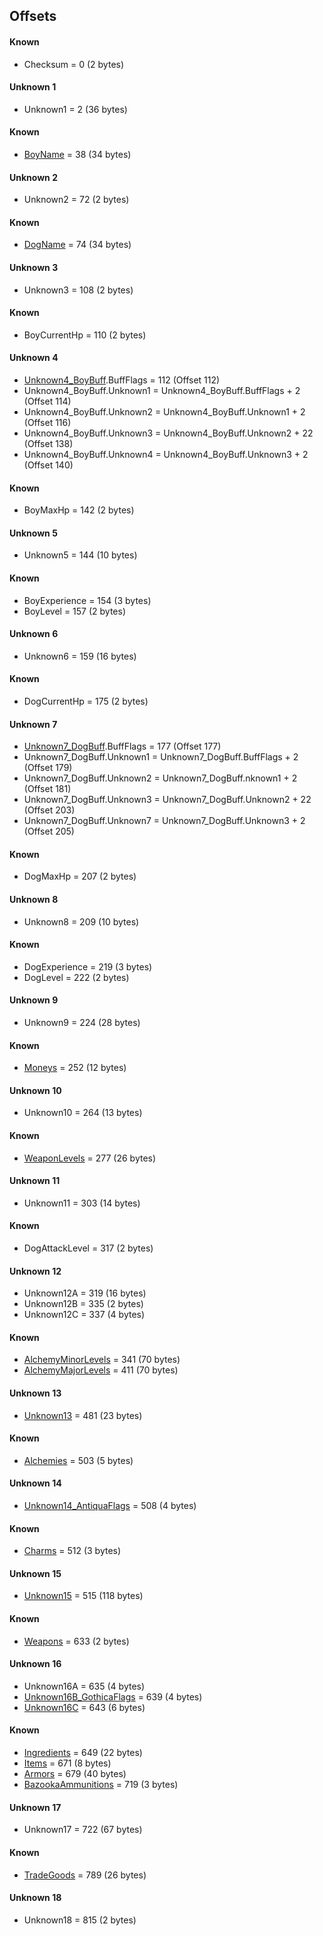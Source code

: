 ﻿## Offsets

#### Known
* Checksum = 0 (2 bytes)

#### Unknown 1
* Unknown1 = 2 (36 bytes)

#### Known
* [BoyName](Items/CharacterName.md) = 38 (34 bytes)

#### Unknown 2
* Unknown2 = 72 (2 bytes)

#### Known
* [DogName](Items/CharacterName.md) = 74 (34 bytes)

#### Unknown 3
* Unknown3 = 108 (2 bytes)

#### Known
* BoyCurrentHp = 110 (2 bytes)

#### Unknown 4
* [Unknown4_BoyBuff](Items/CharacterBuff.md).BuffFlags = 112 (Offset 112)
* Unknown4_BoyBuff.Unknown1 = Unknown4_BoyBuff.BuffFlags + 2 (Offset 114)
* Unknown4_BoyBuff.Unknown2 = Unknown4_BoyBuff.Unknown1 + 2 (Offset 116)
* Unknown4_BoyBuff.Unknown3 = Unknown4_BoyBuff.Unknown2 + 22 (Offset 138)
* Unknown4_BoyBuff.Unknown4 = Unknown4_BoyBuff.Unknown3 + 2 (Offset 140)

#### Known
* BoyMaxHp = 142 (2 bytes)

#### Unknown 5
* Unknown5 = 144 (10 bytes)

#### Known
* BoyExperience = 154 (3 bytes)
* BoyLevel = 157 (2 bytes)

#### Unknown 6
* Unknown6 = 159 (16 bytes)

#### Known
* DogCurrentHp = 175 (2 bytes)

#### Unknown 7
* [Unknown7_DogBuff](Items/CharacterBuff.md).BuffFlags = 177 (Offset 177)
* Unknown7_DogBuff.Unknown1 = Unknown7_DogBuff.BuffFlags + 2 (Offset 179)
* Unknown7_DogBuff.Unknown2 = Unknown7_DogBuff.nknown1 + 2 (Offset 181)
* Unknown7_DogBuff.Unknown3 = Unknown7_DogBuff.Unknown2 + 22 (Offset 203)
* Unknown7_DogBuff.Unknown7 = Unknown7_DogBuff.Unknown3 + 2 (Offset 205)

#### Known
* DogMaxHp = 207 (2 bytes)

#### Unknown 8
* Unknown8 = 209 (10 bytes)

#### Known
* DogExperience = 219 (3 bytes)
* DogLevel = 222 (2 bytes)

#### Unknown 9
* Unknown9 = 224 (28 bytes)

#### Known
* [Moneys](Items/Moneys.md) = 252 (12 bytes)

#### Unknown 10
* Unknown10 = 264 (13 bytes)

#### Known
* [WeaponLevels](Items/WeaponLevels.md) = 277 (26 bytes)

#### Unknown 11
* Unknown11 = 303 (14 bytes)

#### Known
* DogAttackLevel = 317 (2 bytes)

#### Unknown 12
* Unknown12A = 319 (16 bytes)
* Unknown12B = 335 (2 bytes)
* Unknown12C = 337 (4 bytes)

#### Known
* [AlchemyMinorLevels](Items/AlchemyLevels.md) = 341 (70 bytes)
* [AlchemyMajorLevels](Items/AlchemyLevels.md) = 411 (70 bytes)

#### Unknown 13
* [Unknown13](Items/Unknown13.md) = 481 (23 bytes)

#### Known
* [Alchemies](Items/Alchemies.md) = 503 (5 bytes)

#### Unknown 14
* [Unknown14_AntiquaFlags](Items/Enums/Unknown14_AntiquaFlags.md) = 508 (4 bytes) 

#### Known
* [Charms](Items/Charms.md) = 512 (3 bytes)

#### Unknown 15
* [Unknown15](Items/Unknown15.md) = 515 (118 bytes)

#### Known
* [Weapons](Items/Weapons.md) = 633 (2 bytes)

#### Unknown 16
* Unknown16A = 635 (4 bytes)
* [Unknown16B_GothicaFlags](Items/Enums/Unknown16_GothicaFlags.md) = 639 (4 bytes)
* [Unknown16C](Items/Unknown16C.md) = 643 (6 bytes)

#### Known
* [Ingredients](Items/Ingredients.md) = 649 (22 bytes)
* [Items](Items/Items.md) = 671 (8 bytes)
* [Armors](Items/Armors.md) = 679 (40 bytes)
* [BazookaAmmunitions](Items/BazookaAmmunitions.md) = 719 (3 bytes)

#### Unknown 17
* Unknown17 = 722 (67 bytes)

#### Known
* [TradeGoods](Items/TradeGoods.md) = 789 (26 bytes)

#### Unknown 18
* Unknown18 = 815 (2 bytes)